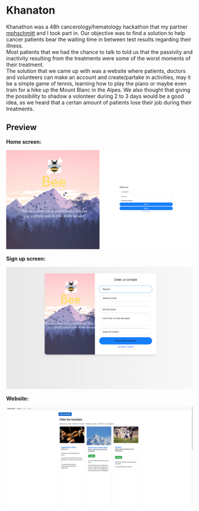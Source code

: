 # Khanaton
Khanathon was a 48h cancerology/hematology hackathon that my partner [mphschmitt](https://github.com/mphschmitt) and I took part in. Our objective was to find a solution to help cancer patients bear the waiting time in between test results regarding their illness.  
Most patients that we had the chance to talk to told us that the passivity and inactivity resulting from the treatments were some of the worst moments of their treatment.   
The solution that we came up with was a website where patients, doctors and volunteers can make an account and create/partake in activities, may it be a simple game of tennis, learning how to play the piano or maybe even train for a hike up the Mount Blanc in the Alpes. We also thought that giving the possibility to shadow a volonteer during 2 to 3 days would be a good idea, as we heard that a certan amount of patients lose their job during their treatments.

## Preview
__Home screen:__

<img src="./images/ReadMe/index.png" width=700 />

__Sign up screen:__

<img src="./images/ReadMe/user.png" width=700 />

__Website:__

<img src="./images/ReadMe/choice_screen.png" width=700 />
